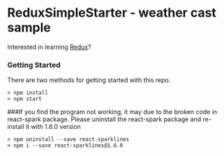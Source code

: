 # ReduxSimpleStarter - weather cast sample

Interested in learning [Redux](https://www.udemy.com/react-redux/)?

### Getting Started

There are two methods for getting started with this repo.

```
> npm install
> npm start
```
###If you find the program not working, it may due to the broken code in react-spark package. Please uninstall the react-spark package and re-install it with 1.6.0 version

```
> npm uninstall --save react-sparklines
> npm i --save react-sparklines@1.6.0
```
